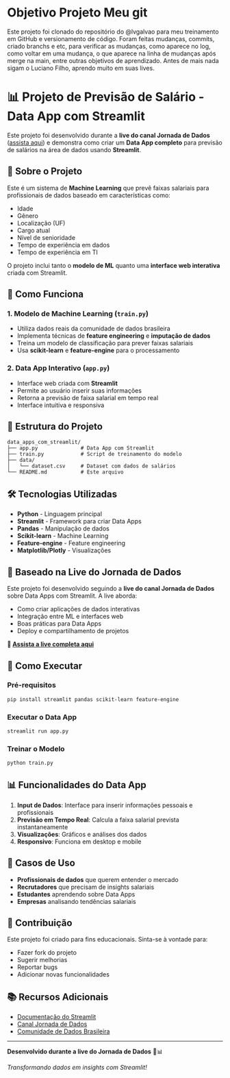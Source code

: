 # Objetivo Projeto Meu git
Este projeto foi clonado do repositório do @lvgalvao para meu treinamento em GitHub e versionamento de código. Foram feitas mudanças, commits, criado branchs e etc, para verificar as mudanças, como aparece no log, como voltar em uma mudança, o que aparece na linha de mudanças após merge na main, entre outras objetivos de aprendizado.
Antes de mais nada sigam o Luciano Filho, aprendo muito em suas lives.

# 📊 Projeto de Previsão de Salário - Data App com Streamlit

Este projeto foi desenvolvido durante a **live do canal Jornada de Dados** ([assista aqui](https://www.youtube.com/live/TMtjnQ4sPTE)) e demonstra como criar um **Data App completo** para previsão de salários na área de dados usando **Streamlit**.

## 🎯 Sobre o Projeto

Este é um sistema de **Machine Learning** que prevê faixas salariais para profissionais de dados baseado em características como:
- Idade
- Gênero
- Localização (UF)
- Cargo atual
- Nível de senioridade
- Tempo de experiência em dados
- Tempo de experiência em TI

O projeto inclui tanto o **modelo de ML** quanto uma **interface web interativa** criada com Streamlit.

## 🚀 Como Funciona

### 1. **Modelo de Machine Learning** (`train.py`)
- Utiliza dados reais da comunidade de dados brasileira
- Implementa técnicas de **feature engineering** e **imputação de dados**
- Treina um modelo de classificação para prever faixas salariais
- Usa **scikit-learn** e **feature-engine** para o processamento

### 2. **Data App Interativo** (`app.py`)
- Interface web criada com **Streamlit**
- Permite ao usuário inserir suas informações
- Retorna a previsão de faixa salarial em tempo real
- Interface intuitiva e responsiva

## 📁 Estrutura do Projeto

```
data_apps_com_streamlit/
├── app.py              # Data App com Streamlit
├── train.py            # Script de treinamento do modelo
├── data/
│   └── dataset.csv     # Dataset com dados de salários
└── README.md           # Este arquivo
```

## 🛠️ Tecnologias Utilizadas

- **Python** - Linguagem principal
- **Streamlit** - Framework para criar Data Apps
- **Pandas** - Manipulação de dados
- **Scikit-learn** - Machine Learning
- **Feature-engine** - Feature engineering
- **Matplotlib/Plotly** - Visualizações

## 🎥 Baseado na Live do Jornada de Dados

Este projeto foi desenvolvido seguindo a **live do canal Jornada de Dados** sobre Data Apps com Streamlit. A live aborda:

- Como criar aplicações de dados interativas
- Integração entre ML e interfaces web
- Boas práticas para Data Apps
- Deploy e compartilhamento de projetos

**🔗 [Assista a live completa aqui](https://www.youtube.com/live/TMtjnQ4sPTE)**

## 🚀 Como Executar

### Pré-requisitos
```bash
pip install streamlit pandas scikit-learn feature-engine
```

### Executar o Data App
```bash
streamlit run app.py
```

### Treinar o Modelo
```bash
python train.py
```

## 📊 Funcionalidades do Data App

1. **Input de Dados**: Interface para inserir informações pessoais e profissionais
2. **Previsão em Tempo Real**: Calcula a faixa salarial prevista instantaneamente
3. **Visualizações**: Gráficos e análises dos dados
4. **Responsivo**: Funciona em desktop e mobile

## 🎯 Casos de Uso

- **Profissionais de dados** que querem entender o mercado
- **Recrutadores** que precisam de insights salariais
- **Estudantes** aprendendo sobre Data Apps
- **Empresas** analisando tendências salariais

## 🤝 Contribuição

Este projeto foi criado para fins educacionais. Sinta-se à vontade para:
- Fazer fork do projeto
- Sugerir melhorias
- Reportar bugs
- Adicionar novas funcionalidades

## 📚 Recursos Adicionais

- [Documentação do Streamlit](https://docs.streamlit.io/)
- [Canal Jornada de Dados](https://www.youtube.com/@jornadadedados)
- [Comunidade de Dados Brasileira](https://www.linkedin.com/company/comunidade-de-dados-brasileira/)

---

**Desenvolvido durante a live do Jornada de Dados** 🎥📊

*Transformando dados em insights com Streamlit!*
